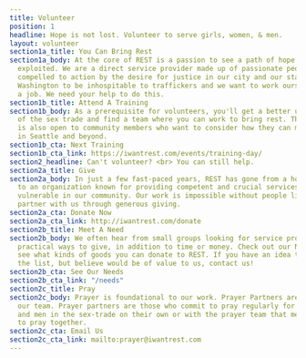 ```yaml
---
title: Volunteer
position: 1
headline: Hope is not lost. Volunteer to serve girls, women, & men.
layout: volunteer
section1a_title: You Can Bring Rest
section1a_body: At the core of REST is a passion to see a path of hope made for the
  exploited. We are a direct service provider made up of passionate people who are
  compelled to action by the desire for justice in our city and our state. We want
  Washington to be inhospitable to traffickers and we want to work ourselves out of
  a job. We need your help to do this.
section1b_title: Attend A Training
section1b_body: As a prerequisite for volunteers, you'll get a better understanding
  of the sex trade and find a team where you can work to bring rest. This training
  is also open to community members who want to consider how they can make a difference
  in Seattle and beyond.
section1b_cta: Next Training
section1b_cta_link: https://iwantrest.com/events/training-day/
section2_headline: Can't volunteer? <br> You can still help.
section2a_title: Give
section2a_body: In just a few fast-paced years, REST has gone from a hopeful startup
  to an organization known for providing competent and crucial services to the most
  vulnerable in our community. Our work is impossible without people like you who
  partner with us through generous giving.
section2a_cta: Donate Now
section2a_cta_link: http://iwantrest.com/donate
section2b_title: Meet A Need
section2b_body: We often hear from small groups looking for service projects or other
  practical ways to give, in addition to time or money. Check out our Needs page to
  see what kinds of goods you can donate to REST. If you have an idea that's not on
  the list, but believe would be of value to us, contact us!
section2b_cta: See Our Needs
section2b_cta_link: "/needs"
section2c_title: Pray
section2c_body: Prayer is foundational to our work. Prayer Partners are crucial to
  our team. Prayer partners are those who commit to pray regularly for girls, women,
  and men in the sex-trade on their own or with the prayer team that meets weekly
  to pray together.
section2c_cta: Email Us
section2c_cta_link: mailto:prayer@iwantrest.com
---
```


